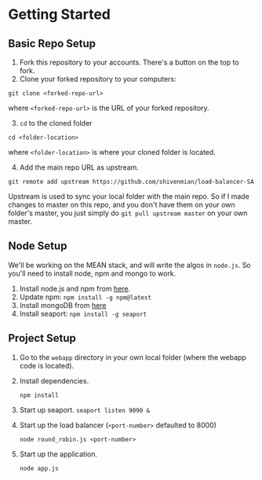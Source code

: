 # Getting Started

## Basic Repo Setup

1. Fork this repository to your accounts. There's a button on the top to fork.
2. Clone your forked repository to your computers:

  ```git clone <forked-repo-url>```

  where ```<forked-repo-url>``` is the URL of your forked repository.

3. ```cd``` to the cloned folder

  ```cd <folder-location>``` 

  where ```<folder-location>``` is where your cloned folder is located.

4. Add the main repo URL as upstream.

  ```git remote add upstream https://github.com/shivenmian/load-balancer-SA```

  Upstream is used to sync your local folder with the main repo. So if I made changes to master on this repo, and you don't   have them on your own folder's master, you just simply do `git pull upstream master` on your own master. 

## Node Setup

We'll be working on the MEAN stack, and will write the algos in ```node.js```. So you'll need to install node, npm and mongo to work. 

1. Install node.js and npm from [here](https://nodejs.org/en/).
2. Update npm:
	```npm install -g npm@latest```
3. Install mongoDB from [here](https://www.mongodb.com/download-center?jmp=nav#community)
4. Install seaport:
	```npm install -g seaport```

## Project Setup

1. Go to the ```webapp``` directory in your own local folder (where the webapp code is located).

2. Install dependencies.

	```npm install```

3. Start up seaport.
	```seaport listen 9090 &```

4. Start up the load balancer (`<port-number>` defaulted to 8000)

	```node round_robin.js <port-number>```
	
5. Start up the application.

	```node app.js```
	
